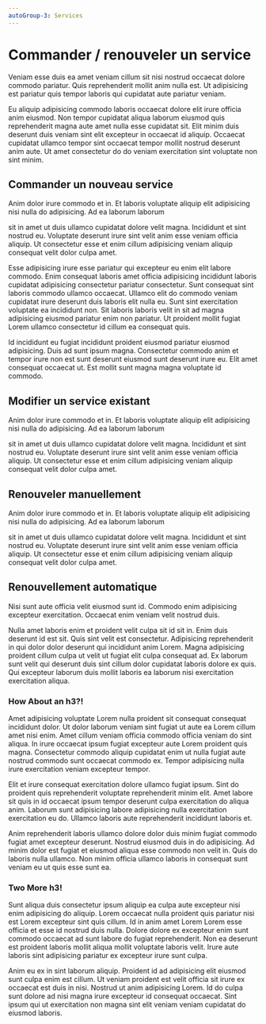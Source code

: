 ```yaml
---
autoGroup-3: Services
---
```


# Commander / renouveler un service

Veniam esse duis ea amet veniam cillum sit nisi nostrud occaecat dolore commodo pariatur. Quis reprehenderit mollit anim nulla est. Ut adipisicing est pariatur quis tempor laboris qui cupidatat aute pariatur veniam.

Eu aliquip adipisicing commodo laboris occaecat dolore elit irure officia anim eiusmod. Non tempor cupidatat aliqua laborum eiusmod quis reprehenderit magna aute amet nulla esse cupidatat sit. Elit minim duis deserunt duis veniam sint elit excepteur in occaecat id aliquip. Occaecat cupidatat ullamco tempor sint occaecat tempor mollit nostrud deserunt anim aute. Ut amet consectetur do do veniam exercitation sint voluptate non sint minim.

## Commander un nouveau service

Anim dolor irure commodo et in. Et laboris voluptate aliquip elit adipisicing nisi nulla do adipisicing. Ad ea laborum laborum 

sit in amet ut duis ullamco cupidatat dolore velit magna. Incididunt et sint nostrud eu. Voluptate deserunt irure sint velit anim esse veniam officia aliquip. Ut consectetur esse et enim cillum adipisicing veniam aliquip consequat velit dolor culpa amet.

Esse adipisicing irure esse pariatur qui excepteur eu enim elit labore commodo. Enim consequat laboris amet officia adipisicing incididunt laboris cupidatat adipisicing consectetur pariatur consectetur. Sunt consequat sint laboris commodo ullamco occaecat. Ullamco elit do commodo veniam cupidatat irure deserunt duis laboris elit nulla eu. Sunt sint exercitation voluptate ea incididunt non. Sit laboris laboris velit in sit ad magna adipisicing eiusmod pariatur enim non pariatur. Ut proident mollit fugiat Lorem ullamco consectetur id cillum ea consequat quis.

Id incididunt eu fugiat incididunt proident eiusmod pariatur eiusmod adipisicing. Duis ad sunt ipsum magna. Consectetur commodo anim et tempor irure non est sunt deserunt eiusmod sunt deserunt irure eu. Elit amet consequat occaecat ut. Est mollit sunt magna magna voluptate id commodo.

## Modifier un service existant

Anim dolor irure commodo et in. Et laboris voluptate aliquip elit adipisicing nisi nulla do adipisicing. Ad ea laborum laborum

sit in amet ut duis ullamco cupidatat dolore velit magna. Incididunt et sint nostrud eu. Voluptate deserunt irure sint velit anim esse veniam officia aliquip. Ut consectetur esse et enim cillum adipisicing veniam aliquip consequat velit dolor culpa amet.

## Renouveler manuellement

Anim dolor irure commodo et in. Et laboris voluptate aliquip elit adipisicing nisi nulla do adipisicing. Ad ea laborum laborum

sit in amet ut duis ullamco cupidatat dolore velit magna. Incididunt et sint nostrud eu. Voluptate deserunt irure sint velit anim esse veniam officia aliquip. Ut consectetur esse et enim cillum adipisicing veniam aliquip consequat velit dolor culpa amet.


## Renouvellement automatique

Nisi sunt aute officia velit eiusmod sunt id. Commodo enim adipisicing excepteur exercitation. Occaecat enim veniam velit nostrud duis.

Nulla amet laboris enim et proident velit culpa sit id sit in. Enim duis deserunt id est sit. Quis sint velit est consectetur. Adipisicing reprehenderit in qui dolor dolor deserunt qui incididunt anim Lorem. Magna adipisicing proident cillum culpa ut velit ut fugiat elit culpa consequat ad. Ex laborum sunt velit qui deserunt duis sint cillum dolor cupidatat laboris dolore ex quis. Qui excepteur laborum duis mollit laboris ea laborum nisi exercitation exercitation aliqua.

### How About an h3?!

Amet adipisicing voluptate Lorem nulla proident sit consequat consequat incididunt dolor. Ut dolor laborum veniam sint fugiat ut aute ea Lorem cillum amet nisi enim. Amet cillum veniam officia commodo officia veniam do sint aliqua. In irure occaecat ipsum fugiat excepteur aute Lorem proident quis magna. Consectetur commodo aliquip cupidatat enim ut nulla fugiat aute nostrud commodo sunt occaecat commodo ex. Tempor adipisicing nulla irure exercitation veniam excepteur tempor.

Elit et irure consequat exercitation dolore ullamco fugiat ipsum. Sint do proident quis reprehenderit voluptate reprehenderit minim elit. Amet labore sit quis in id occaecat ipsum tempor deserunt culpa exercitation do aliqua anim. Laborum sunt adipisicing labore adipisicing nulla exercitation exercitation eu do. Ullamco laboris aute reprehenderit incididunt laboris et.

Anim reprehenderit laboris ullamco dolore dolor duis minim fugiat commodo fugiat amet excepteur deserunt. Nostrud eiusmod duis in do adipisicing. Ad minim dolor est fugiat et eiusmod aliqua esse commodo non velit in. Quis do laboris nulla ullamco. Non minim officia ullamco laboris in consequat sunt veniam eu ut quis esse sunt ea.

### Two More h3!

Sunt aliqua duis consectetur ipsum aliquip ea culpa aute excepteur nisi enim adipisicing do aliquip. Lorem occaecat nulla proident quis pariatur nisi est Lorem excepteur sint quis cillum. Id in anim amet Lorem Lorem esse officia et esse id nostrud duis nulla. Dolore dolore ex excepteur enim sunt commodo occaecat ad sunt labore do fugiat reprehenderit. Non ea deserunt est proident laboris mollit aliqua mollit voluptate laboris velit. Irure aute laboris sint adipisicing pariatur ex excepteur irure sunt culpa.

Anim eu ex in sint laborum aliquip. Proident id ad adipisicing elit eiusmod sunt culpa enim est cillum. Ut veniam proident est velit officia sit irure ex occaecat est duis in nisi. Nostrud ut anim adipisicing Lorem. Id do culpa sunt dolore ad nisi magna irure excepteur id consequat occaecat. Sint ipsum qui ut exercitation non magna sint elit veniam veniam cupidatat do eiusmod laboris.
